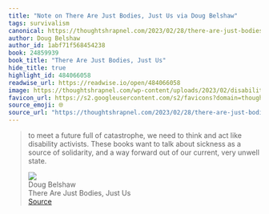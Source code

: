 ```yaml
---
title: "Note on There Are Just Bodies, Just Us via Doug Belshaw"
tags: survivalism
canonical: https://thoughtshrapnel.com/2023/02/28/there-are-just-bodies-just-us/
author: Doug Belshaw
author_id: 1abf71f568454238
book: 24859939
book_title: "There Are Just Bodies, Just Us"
hide_title: true
highlight_id: 484066058
readwise_url: https://readwise.io/open/484066058
image: https://thoughtshrapnel.com/wp-content/uploads/2023/02/disability_final_1-1024x1024-1.jpg
favicon_url: https://s2.googleusercontent.com/s2/favicons?domain=thoughtshrapnel.com
source_emoji: 🌐
source_url: "https://thoughtshrapnel.com/2023/02/28/there-are-just-bodies-just-us/#:~:text=to%20meet%20a,very%20unwell%20state."
---
```


> to meet a future full of catastrophe, we need to think and act like disability activists. These books want to talk about sickness as a source of solidarity, and a way forward out of our current, very unwell state.
> <div class="quoteback-footer"><div class="quoteback-avatar"><img class="mini-favicon" src="https://s2.googleusercontent.com/s2/favicons?domain=thoughtshrapnel.com"></div><div class="quoteback-metadata"><div class="metadata-inner"><span style="display:none">FROM:</span><div aria-label="Doug Belshaw" class="quoteback-author"> Doug Belshaw</div><div aria-label="There Are Just Bodies, Just Us" class="quoteback-title"> There Are Just Bodies, Just Us</div></div></div><div class="quoteback-backlink"><a target="_blank" aria-label="go to the full text of this quotation" rel="noopener" href="https://thoughtshrapnel.com/2023/02/28/there-are-just-bodies-just-us/#:~:text=to%20meet%20a,very%20unwell%20state." class="quoteback-arrow"> Source</a></div></div>